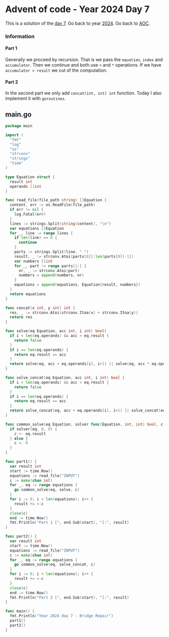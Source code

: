 # Advent of code - Year 2024 Day 7

This is a solution of the [day 7](https://adventofcode.com/2024/day/7). Go back to year [2024](2024.md). Go back to [AOC](../adventofcode.md).

### Information

#### Part 1

Generally we proceed by recursion. That is we pass the `equation`, `index` and `accumulator`. Then we continue and both use `+` and `*` operations. If we have `accumulator > result` we cut of the computation.

#### Part 2

In the second part we only add `concat(int, int) int` function. Today I also implement it with `goroutines`.

## main.go

```go
package main

import (
  "fmt"
  "log"
  "os"
  "strconv"
  "strings"
  "time"
)

type Equation struct {
  result int
  operands []int
}

func read_file(file_path string) []Equation {
  content, err := os.ReadFile(file_path)
  if err != nil {
    log.Fatal(err)
  }
  lines := strings.Split(string(content), "\n")
  var equations []Equation
  for _, line := range lines {
    if len(line) == 0 {
      continue
    }
    parts := strings.Split(line, " ")
    result, _ := strconv.Atoi(parts[0][:len(parts[0])-1])
    var numbers []int
    for _, part := range parts[1:] {
      nr, _ := strconv.Atoi(part)
      numbers = append(numbers, nr)
    }
    equations = append(equations, Equation{result, numbers})
  }
  return equations
}

func concat(x int, y int) int {
  res, _ := strconv.Atoi(strconv.Itoa(x) + strconv.Itoa(y))
  return res
}

func solve(eq Equation, acc int, i int) bool{
  if i < len(eq.operands) && acc > eq.result {
    return false
  }
  if i == len(eq.operands) {
    return eq.result == acc
  }
  return solve(eq, acc + eq.operands[i], i+1) || solve(eq, acc * eq.operands[i], i+1)
}

func solve_concat(eq Equation, acc int, i int) bool {
  if i < len(eq.operands) && acc > eq.result {
    return false
  }
  if i == len(eq.operands) {
    return eq.result == acc
  }
  return solve_concat(eq, acc + eq.operands[i], i+1) || solve_concat(eq, acc * eq.operands[i], i+1) || solve_concat(eq, concat(acc, eq.operands[i]), i+1)
}

func common_solve(eq Equation, solver func(Equation, int, int) bool, c chan int) {
  if solver(eq, 0, 0) {
    c <- eq.result
  } else {
    c <- 0
  }
}

func part1() {
  var result int
  start := time.Now()
  equations := read_file("INPUT")
  c := make(chan int)
  for _, eq := range equations {
    go common_solve(eq, solve, c)
  }
  for i := 0; i < len(equations); i++ {
    result += <-c
  }
  close(c)
  end := time.Now()
  fmt.Println("Part 1 [", end.Sub(start), "]:", result)
}

func part2() {
  var result int
  start := time.Now()
  equations := read_file("INPUT")
  c := make(chan int)
  for _, eq := range equations {
    go common_solve(eq, solve_concat, c)
  }
  for i := 0; i < len(equations); i++ {
    result += <-c
  }
  close(c)
  end := time.Now()
  fmt.Println("Part 2 [", end.Sub(start), "]:", result)
}

func main() {
  fmt.Println("Year 2024 day 7 - Bridge Repair")
  part1()
  part2()
}
```


